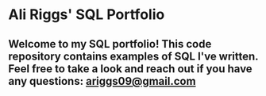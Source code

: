 # Ali Riggs' SQL Portfolio

## Welcome to my SQL portfolio! This code repository contains examples of SQL I've written. Feel free to take a look and reach out if you have any questions: ariggs09@gmail.com

